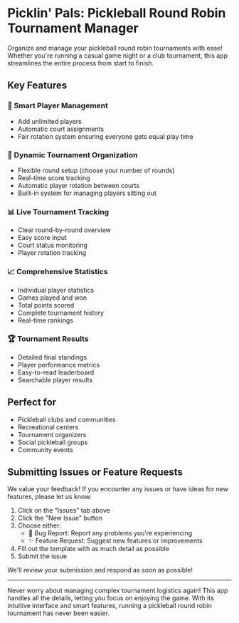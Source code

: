 # Picklin' Pals: Pickleball Round Robin Tournament Manager

Organize and manage your pickleball round robin tournaments with ease! Whether you're running a casual game night or a club tournament, this app streamlines the entire process from start to finish.

## Key Features

### 🏃 Smart Player Management
- Add unlimited players
- Automatic court assignments
- Fair rotation system ensuring everyone gets equal play time

### 🎯 Dynamic Tournament Organization
- Flexible round setup (choose your number of rounds)
- Real-time score tracking
- Automatic player rotation between courts
- Built-in system for managing players sitting out

### 📊 Live Tournament Tracking
- Clear round-by-round overview
- Easy score input
- Court status monitoring
- Player rotation tracking

### 📈 Comprehensive Statistics
- Individual player statistics
- Games played and won
- Total points scored
- Complete tournament history
- Real-time rankings

### 🏆 Tournament Results
- Detailed final standings
- Player performance metrics
- Easy-to-read leaderboard
- Searchable player results

## Perfect for
- Pickleball clubs and communities
- Recreational centers
- Tournament organizers
- Social pickleball groups
- Community events

## Submitting Issues or Feature Requests

We value your feedback! If you encounter any issues or have ideas for new features, please let us know:

1. Click on the "Issues" tab above
2. Click the "New Issue" button
3. Choose either:
   - 🐛 Bug Report: Report any problems you're experiencing
   - ✨ Feature Request: Suggest new features or improvements
4. Fill out the template with as much detail as possible
5. Submit the issue

We'll review your submission and respond as soon as possible!

---

Never worry about managing complex tournament logistics again! This app handles all the details, letting you focus on enjoying the game. With its intuitive interface and smart features, running a pickleball round robin tournament has never been easier.